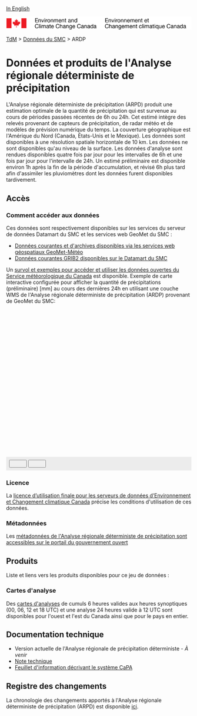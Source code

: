 [In English](readme_rdpa_en.md)

![ECCC logo](../../img_eccc-logo.png)

[TdM](../../readme_fr.md) > [Données du SMC](../readme_fr.md) > ARDP

# Données et produits de l'Analyse régionale déterministe de précipitation

L'Analyse régionale déterministe de précipitation (ARPD) produit une estimation optimale de la quantité de précipitation qui est survenue au cours de périodes passées récentes de 6h ou 24h. Cet estimé intègre des relevés provenant de capteurs de précipitation, de radar météo et de modèles de prévision numérique du temps. La couverture géographique est l'Amérique du Nord (Canada, États-Unis et le Mexique). Les données sont disponibles à une résolution spatiale horizontale de 10 km. Les données ne sont disponibles qu'au niveau de la surface. Les données d'analyse sont rendues disponibles quatre fois par jour pour les intervalles de 6h et une fois par jour pour l'intervalle de 24h. Un estimé préliminaire est disponible environ 1h après la fin de la période d'accumulation, et révisé 6h plus tard afin d'assimiler les pluviomètres dont les données furent disponibles tardivement.

## Accès

### Comment accéder aux données

Ces données sont respectivement disponibles sur les services du serveur de données Datamart du SMC et les services web GeoMet du SMC :

* [Données courantes et d'archives disponibles via les services web géospatiaux GeoMet-Météo](readme_rdpa-geomet_fr.md)
* [Données courantes GRIB2 disponibles sur le Datamart du SMC](readme_rdpa-datamart_fr.md) 

Un [survol et exemples pour accéder et utiliser les données ouvertes du Service météorologique du Canada](../../usage/readme_fr.md) est disponible. Exemple de carte interactive configurée pour afficher la quantité de précipitations (préliminaire) [mm] au cours des dernières 24h en utilisant une couche WMS de l'Analyse régionale déterministe de précipitation (ARDP) provenant de GeoMet du SMC:

<div id="map" style="height: 400px;"></div>
<div id="controller" role="group" aria-label="Animation controls" style="background: #ececec; padding: 0.5rem;">
  <button id="play" class="btn btn-primary btn-sm" type="button"><i class="fa fa-play" style="padding: 0rem 1rem"></i></button>
  <button id="pause" class="btn btn-primary btn-sm" type="button"><i class="fa fa-pause" style="padding: 0rem 1rem"></i></button>
  <span id="info" style="padding-left: 0.5rem;"></span>
</div>


### Licence

La [licence d’utilisation finale pour les serveurs de données d’Environnement et Changement climatique Canada](../../licence/readme_fr.md) précise les conditions d'utilisation de ces données.

### Métadonnées

Les [métadonnées de l'Analyse régionale déterministe de précipitation sont accessibles sur le portail du gouvernement ouvert](https://ouvert.canada.ca/data/fr/dataset/fdd3446a-dc20-5bad-9755-0855e3ec9b19)

## Produits

Liste et liens vers les produits disponibles pour ce jeu de données :

### Cartes d'analyse

Des [cartes d'analyses](https://meteo.gc.ca/analysis/index_f.html#APCP) de cumuls 6 heures valides aux heures synoptiques (00, 06, 12 et 18 UTC) et une analyse 24 heures valide à 12 UTC sont disponibles pour l'ouest et l'est du Canada ainsi que pour le pays en entier.

## Documentation technique

* Version actuelle de l'Analyse régionale de précipitation déterministe - _À venir_
* [Note technique](https://collaboration.cmc.ec.gc.ca/cmc/cmoi/product_guide/docs/lib/technote_capa_rdpa_f.pdf)
* [Feuillet d'information décrivant le système CaPA](https://collaboration.cmc.ec.gc.ca/cmc/CMOI/product_guide/docs/lib/capa_feuillet_information_f.pdf)

## Registre des changements

La chronologie des changements apportés à l'Analyse régionale déterministe de précipitation (ARPD) est disponible [ici](changelog_rdpa_fr.md).

<link rel="stylesheet" href="https://cdnjs.cloudflare.com/ajax/libs/openlayers/4.6.5/ol.css" integrity="sha256-rQq4Fxpq3LlPQ8yP11i6Z2lAo82b6ACDgd35CKyNEBw=" crossorigin="anonymous" />
<script src="https://cdn.polyfill.io/v2/polyfill.min.js?features=requestAnimationFrame,Element.prototype.classList,URL"></script>
<script src="https://cdnjs.cloudflare.com/ajax/libs/openlayers/4.6.5/ol.js" integrity="sha256-77IKwU93jwIX7zmgEBfYGHcmeO0Fx2MoWB/ooh9QkBA=" crossorigin="anonymous"></script>
<script>
    function isIE() {
      return window.navigator.userAgent.match(/(MSIE|Trident)/);
    }
    var head = document.getElementsByTagName('head')[0];
    var js = document.createElement("script");
    js.type = "text/javascript";
    if (isIE())
    {
        js.src = "../../../js/rdpa_ie.js";
        document.getElementById("controller").setAttribute("hidden", true);
    }
    else
    {
        js.src = "../../../js/rdpa.js";
    }
    head.appendChild(js);
</script>
